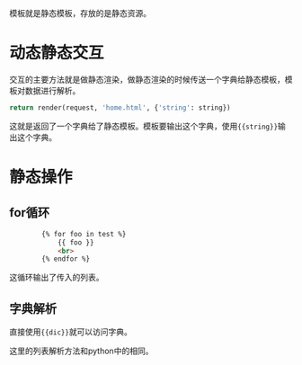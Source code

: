 模板就是静态模板，存放的是静态资源。

# 动态静态交互

交互的主要方法就是做静态渲染，做静态渲染的时候传送一个字典给静态模板，模板对数据进行解析。

```python
return render(request, 'home.html', {'string': string})
```

这就是返回了一个字典给了静态模板。模板要输出这个字典，使用```{{string}}```输出这个字典。

# 静态操作

## for循环

```html
        {% for foo in test %}
            {{ foo }}
            <br>
        {% endfor %}
```

这循环输出了传入的列表。

## 字典解析

直接使用```{{dic}}```就可以访问字典。

这里的列表解析方法和python中的相同。


